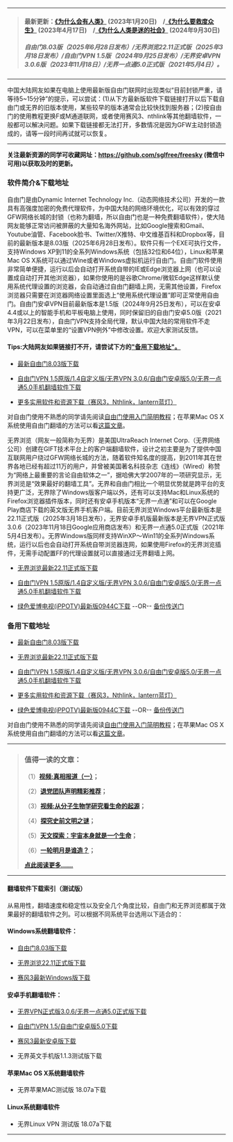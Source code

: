 ***
>#### 最新更新：[《为什么会有人类》](https://freeskyz.saganlu.win/go/mankind) (2023年1月20日)&emsp;/[《为什么要救度众生》](https://freeskyz.saganlu.win/go/save) (2023年4月17日)&emsp;/[《为什么人类是迷的社会》](https://freeskyz.saganlu.win/go/society) (2024年9月30日)
>##### 自由门8.03版（2025年6月28日发布）/无界浏览22.11正式版（2025年3月18日发布）/自由门VPN 1.5版（2024年9月25日发布）/无界安卓VPN 3.0.6版（2023年11月18日）/无界一点通5.0正式版（2021年5月4日）。
***
中国大陆网友如果在电脑上使用最新版自由门联网时出现类似“目前封锁严重，请等待5~15分钟”的提示，可以尝试：(1)从下方最新版软件下载链接打开以后下载自由门或无界的旧版本使用，某些较早的版本通常会比较快找到服务器；(2)按自由门的使用教程更换F或M通道联网，或者使用赛风3、nthlink等其他翻墙软件，一般都可以解决问题。如果下载链接都无法打开，多数情况是因为GFW主动封锁造成的，请等一段时间再试就可以恢复。
***
<strong>关注最新资源的同学可收藏网址：<font color="#993300"><a href="https://github.com/sglfree/freesky" target="_blank">https://github.com/sglfree/freesky</a> </font>(微信中可用)以获取及时的更新。</strong>

### 软件简介&下载地址

自由门是由Dynamic Internet Technology Inc.（动态网络技术公司）开发的一款具有高强度加密的免费代理软件，为中国大陆的网络环境优化，可以有效的穿过GFW网络长城的封锁（也称为翻墙，所以自由门也是一种免费翻墙软件），使大陆网友能够正常访问被屏蔽的大量知名海外网站，比如Google搜索和Gmail、Youtube油管、Facebook脸书、Twitter/X推特、中文维基百科和Dropbox等，目前的最新版本是8.03版（2025年6月28日发布）。软件只有一个EXE可执行文件，支持Windows XP到11的全系列Windows系统（包括32位和64位），Linux和苹果Mac OS X系统可以通过Wine或者Windows虚拟机运行自由门。自由门软件使用非常简单便捷，运行以后会自动打开系统自带的IE或Edge浏览器上网（也可以设置成自动打开其他浏览器），如果你使用的是谷歌Chrome/微软Edge这样默认使用系统代理设置的浏览器，会自动通过自由门翻墙上网，无需其他设置，Firefox浏览器只需要在浏览器网络设置里面选上“使用系统代理设置”即可正常使用自由门。自由门安卓VPN目前最新版本是1.5版（2024年9月25日发布），可以在安卓4.4或以上的智能手机和平板电脑上使用，同时保留旧的自由门安卓5.0版（2021年3月22日发布），自由门VPN支持全局代理，默认中国大陆的常用软件不走VPN，可以在菜单里的“设置VPN例外”中修改设置。欢迎大家测试反馈。

#### Tips:大陆网友如果链接打不开，请尝试下方的["备用下载地址"。](#%E5%A4%87%E7%94%A8%E4%B8%8B%E8%BD%BD%E5%9C%B0%E5%9D%80)
* <p><a href="https://d2m47upzk8888w.cloudfront.net/login2.html?i=a1" target="_blank">最新自由门8.03版下载</a></p>
* <p><a href="https://d2m47upzk8888w.cloudfront.net/login2.html?i=a3" target="_blank">自由门VPN 1.5原版/1.4自定义版/无界VPN 3.0.6/自由门安卓版5.0/无界一点通5.0手机翻墙软件下载</a></p>
* <p><a href="https://d2m47upzk8888w.cloudfront.net/login2.html?i=a4" target="_blank">更多实用软件和资源下载（赛风3，Nthlink，lantern蓝灯）</a></p>

<p class="plink">对自由门使用不熟悉的同学请先阅读<a title="自由门使用入门简单教程" href="https://d2m47upzk8888w.cloudfront.net/login2.html?i=a6" target="_blank">自由门使用入门简明教程</a>；在苹果Mac OS X系统使用自由门翻墙的方法可以看<a title="在mac OS X系统使用自由门的简单方法" href="https://d2m47upzk8888w.cloudfront.net/login2.html?i=a7" target="_blank">这篇文章</a>。</p>

无界浏览（网友一般简称为无界）是美国UltraReach Internet Corp.（无界网络公司）创建在GIFT技术平台上的客户端翻墙软件，设计之初主要是为了提供中国互联网用户绕过GFW网络长城的方法，随着软件知名度的提高，到2011年其在世界各地已经有超过11万的用户，并曾被美国著名科技杂志《连线》（Wired）称赞为“网络上最重要的言论自由软体之一”，据哈佛大学2007年的一项研究显示，无界浏览是“效果最好的翻墙工具”。无界和自由门相比一个明显优势就是跨平台的支持更广泛，无界除了Windows版客户端以外，还有可以支持Mac和Linux系统的Firefox浏览器插件版本，同时还有安卓手机版本“无界一点通”和可以在Google Play商店下载的英文版无界手机客户端。目前无界浏览Windows平台最新版本是22.11正式版（2025年3月18日发布），无界安卓手机版最新版本是无界VPN正式版3.0.6（2023年11月18日Google应用商店发布）和无界一点通5.0正式版（2021年5月4日发布）。无界Windows版同样支持WinXP～Win11的全系列Windows系统，运行以后也会自动打开系统自带浏览器连网，如果使用Firefox的无界浏览插件，无需手动配置FF的代理设置就可以直接通过无界翻墙上网。

* <p><a href="https://d2m47upzk8888w.cloudfront.net/login2.html?i=a2" target="_blank">无界浏览最新22.11正式版下载</a></p>
* <p><a href="https://d2m47upzk8888w.cloudfront.net/login2.html?i=a3" target="_blank">自由门VPN 1.5原版/1.4自定义版/无界VPN 3.0.6/自由门安卓版5.0/无界一点通5.0手机翻墙软件下载</a></p>
* <p><a href="https://d2m47upzk8888w.cloudfront.net/login2.html?i=a5" target="_blank">绿色爱博电视(iPPOTV)最新版0944C下载</a> --OR-- <a href="#https://d2m47upzk8888w.cloudfront.net/s3-useast-1/login2.html?i=a5https://s3-external-1.amazonaws.com/s3-useast-1/login2.html?i=a5https://s3.amazonaws.com/s3-useast-1/login.html?i=a5https://s3-external-1.amazonaws.com/s3-useast-1/login.html?i=a5" target="_blank">备份传送门</a></p>

### 备用下载地址

* <p><a href="https://s3.amazonaws.com/freeskye/leap2.html?i=a1" target="_blank">最新自由门8.03版下载</a></p>
* <p><a href="https://s3.amazonaws.com/freeskye/leap2.html?i=a2" target="_blank">无界浏览最新22.11正式版下载</a></p>
* <p><a href="https://s3.amazonaws.com/freeskye/leap2.html?i=a3" target="_blank">自由门VPN 1.5原版/1.4自定义版/无界VPN 3.0.6/自由门安卓版5.0/无界一点通5.0手机翻墙软件下载</a></p>
* <p><a href="https://s3.amazonaws.com/freeskye/leap2.html?i=a4" target="_blank">更多实用软件和资源下载（赛风3，Nthlink，lantern蓝灯）</a></p>
* <p><a href="https://s3.amazonaws.com/freeskye/leap2.html?i=a5" target="_blank">绿色爱博电视(iPPOTV)最新版0944C下载</a> --OR-- <a href="#https://d2m47upzk8888w.cloudfront.net/leap2.html?i=a5https://s3-us-west-2.amazonaws.com/s3-website-uswest-2/leap.html?i=a5http://bbc.freetip.bodive.win/forum.php?i=a5http://s3-website-uswest-2.s3-website-us-west-2.amazonaws.com/leap.html?i=a5" target="_blank">备份传送门</a></p>

<p class="plink">对自由门使用不熟悉的同学请先阅读<a title="自由门使用入门简单教程" href="https://s3.amazonaws.com/freeskye/leap2.html?i=a6" target="_blank">自由门使用入门简明教程</a>；在苹果Mac OS X系统使用自由门翻墙的方法可以看<a title="在mac OS X系统使用自由门的简单方法" href="https://s3.amazonaws.com/freeskye/leap2.html?i=a7" target="_blank">这篇文章</a>。</p>

***
>###  值得一读的文章：
> <p>（1）<strong><a href="https://d2m47upzk8888w.cloudfront.net/login-b1.html?i=b1" target="_blank">视频:真相报道（一）</a>；</strong></p>
> <p>（2）<strong><a href="https://d2m47upzk8888w.cloudfront.net/login-b1.html?i=b2" target="_blank">退党团队声明精彩推荐</a>；</strong></p>
> <p>（3）<strong><a href="https://d2m47upzk8888w.cloudfront.net/login-b1.html?i=b3" target="_blank">视频:从分子生物学研究看生命的起源</a>；</strong></p>
> <p>（4）<strong><a href="https://d2m47upzk8888w.cloudfront.net/login-b1.html?i=b4" target="_blank">探究史前文明之谜</a>；</strong></p>
> <p>（5）<strong><a href="https://d2m47upzk8888w.cloudfront.net/login-b1.html?i=b5" target="_blank">天文探索：宇宙本身就是一个生命</a>；</strong></p>
> <p>（6）<strong><a href="https://d2m47upzk8888w.cloudfront.net/login-b1.html?i=b6" target="_blank">一轮明月是谁造？</a>；</strong></p>
> <p><strong><a href="https://d2m47upzk8888w.cloudfront.net/login-b1.html?i=b7" target="_blank">点此阅读更多……</a></strong></p>

***
#### 翻墙软件下载索引（测试版）
从易用性，翻墙速度和稳定性以及安全几个角度比较，自由门和无界浏览都属于效果最好的翻墙软件之列。可以根据不同系统平台选用以下适合的：

#### Windows系统翻墙软件：

* <p><a href="https://d2m47upzk8888w.cloudfront.net/leap2.html?i=a1">自由门8.03版下载</a></p>
* <p><a href="https://d2m47upzk8888w.cloudfront.net/leap2.html?i=a2">无界浏览22.11正式版下载</a></p>
* <p><a href="https://d2m47upzk8888w.cloudfront.net/leap2.html?i=a4">赛风3最新Windows版下载</a></p>

#### 安卓手机翻墙软件：
* <p><a href="https://d2m47upzk8888w.cloudfront.net/leap2.html?i=a3">无界VPN正式版3.0.6/无界一点通5.0正式版下载</a></p>
* <p><a href="https://d2m47upzk8888w.cloudfront.net/leap2.html?i=a3">自由门VPN 1.5/自由门安卓版5.0下载</a></p>
* <p><a href="https://d2m47upzk8888w.cloudfront.net/leap2.html?i=a4">赛风3最新安卓版下载</a></p>
* <p>无界英文手机版1.1.3测试版下载</p>

#### 苹果Mac OS X系统翻墙软件
* <p>无界苹果MAC测试版 18.07a下载</p>

#### Linux系统翻墙软件
* <p>无界Linux VPN 测试版 18.07a下载</p>

***

